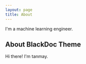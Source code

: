 ```yaml
---
layout: page
title: About
---
```


<p class="message">
 I'm a machine learning engineer. 
</p>

## About BlackDoc Theme

Hi there! I'm tanmay. 
